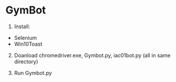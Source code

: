 # GymBot
1) Install:
- Selenium
- Win10Toast

2) Doanload chromedriver.exe, Gymbot.py, iac01bot.py (all in same directory)

3) Run Gymbot.py
